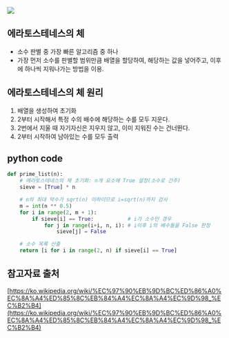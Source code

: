 ![](https://new.somai.co.kr/wp-content/uploads/sites/19/2018/10/%EC%BA%A1%EC%B2%981.jpg)

## 에라토스테네스의 체
- 소수 판별 중 가장 빠른 알고리즘 중 하나
- 가장 먼저 소수를 판별할 범위만큼 배열을 할당하여, 해당하는 값을 넣어주고, 이후에 하나씩 지워나가는 방법을 이용.

## 에라토스테네스의 체 원리
1. 배열을 생성하여 초기화
2. 2부터 시작해서 특정 수의 배수에 해당하는 수를 모두 지운다.
3. 2번에서 지울 때 자기자신은 지우지 않고, 이미 지워진 수는 건너뛴다.
4. 2부터 시작하여 남아있는 수를 모두 출력

## python code
```python
def prime_list(n):
    # 에라토스테네스의 체 초기화: n개 요소에 True 설정(소수로 간주)
    sieve = [True] * n

    # n의 최대 약수가 sqrt(n) 이하이므로 i=sqrt(n)까지 검사
    m = int(n ** 0.5)
    for i in range(2, m + 1):
        if sieve[i] == True:           # i가 소수인 경우
            for j in range(i+i, n, i): # i이후 i의 배수들을 False 판정
                sieve[j] = False

    # 소수 목록 산출
    return [i for i in range(2, n) if sieve[i] == True]
```

## 참고자료 출처
[https://ko.wikipedia.org/wiki/%EC%97%90%EB%9D%BC%ED%86%A0%EC%8A%A4%ED%85%8C%EB%84%A4%EC%8A%A4%EC%9D%98_%EC%B2%B4](https://ko.wikipedia.org/wiki/%EC%97%90%EB%9D%BC%ED%86%A0%EC%8A%A4%ED%85%8C%EB%84%A4%EC%8A%A4%EC%9D%98_%EC%B2%B4)